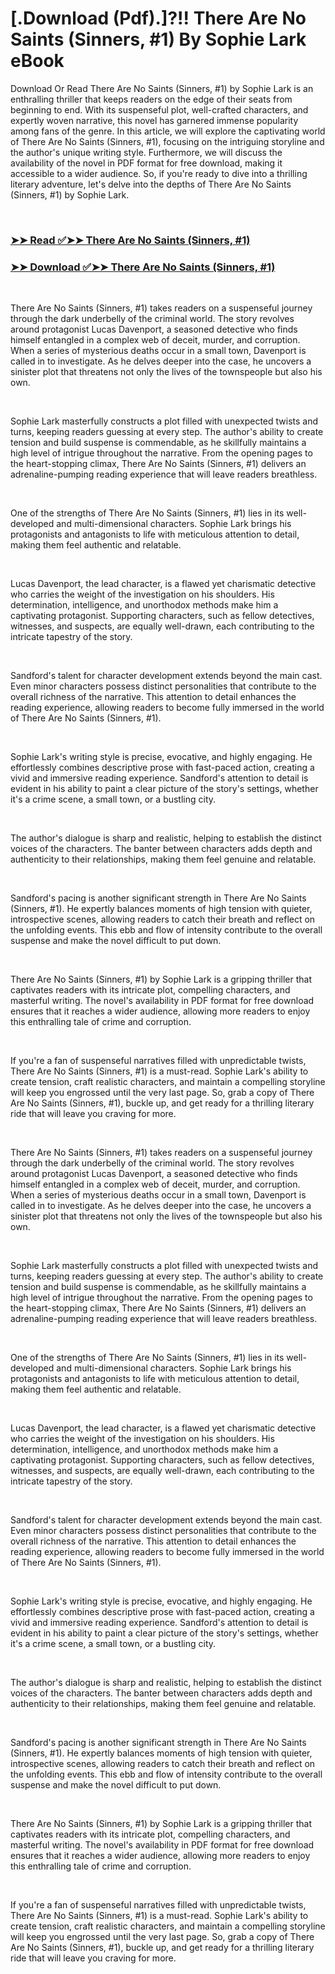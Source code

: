 # [.Download (Pdf).]?!! There Are No Saints (Sinners, #1) By Sophie Lark eBook

<p>Download Or Read There Are No Saints (Sinners, #1) by Sophie Lark is an enthralling thriller that keeps readers on the edge of their seats from beginning to end. With its suspenseful plot, well-crafted characters, and expertly woven narrative, this novel has garnered immense popularity among fans of the genre. In this article, we will explore the captivating world of There Are No Saints (Sinners, #1), focusing on the intriguing storyline and the author's unique writing style. Furthermore, we will discuss the availability of the novel in PDF format for free download, making it accessible to a wider audience. So, if you're ready to dive into a thrilling literary adventure, let's delve into the depths of There Are No Saints (Sinners, #1) by Sophie Lark.</p>
<p>&nbsp;</p>

### [➤➤ Read ✅➤➤ There Are No Saints (Sinners, #1)](https://pdfworldcenter.com/?book=62907294)

### [➤➤ Download ✅➤➤ There Are No Saints (Sinners, #1)](https://pdfworldcenter.com/?book=62907294)

<p>&nbsp;</p>
<p>There Are No Saints (Sinners, #1) takes readers on a suspenseful journey through the dark underbelly of the criminal world. The story revolves around protagonist Lucas Davenport, a seasoned detective who finds himself entangled in a complex web of deceit, murder, and corruption. When a series of mysterious deaths occur in a small town, Davenport is called in to investigate. As he delves deeper into the case, he uncovers a sinister plot that threatens not only the lives of the townspeople but also his own.</p>
<p>&nbsp;</p>
<p>Sophie Lark masterfully constructs a plot filled with unexpected twists and turns, keeping readers guessing at every step. The author's ability to create tension and build suspense is commendable, as he skillfully maintains a high level of intrigue throughout the narrative. From the opening pages to the heart-stopping climax, There Are No Saints (Sinners, #1) delivers an adrenaline-pumping reading experience that will leave readers breathless.</p>
<p>&nbsp;</p>
<p>One of the strengths of There Are No Saints (Sinners, #1) lies in its well-developed and multi-dimensional characters. Sophie Lark brings his protagonists and antagonists to life with meticulous attention to detail, making them feel authentic and relatable.</p>
<p>&nbsp;</p>
<p>Lucas Davenport, the lead character, is a flawed yet charismatic detective who carries the weight of the investigation on his shoulders. His determination, intelligence, and unorthodox methods make him a captivating protagonist. Supporting characters, such as fellow detectives, witnesses, and suspects, are equally well-drawn, each contributing to the intricate tapestry of the story.</p>
<p>&nbsp;</p>
<p>Sandford's talent for character development extends beyond the main cast. Even minor characters possess distinct personalities that contribute to the overall richness of the narrative. This attention to detail enhances the reading experience, allowing readers to become fully immersed in the world of There Are No Saints (Sinners, #1).</p>
<p>&nbsp;</p>
<p>Sophie Lark's writing style is precise, evocative, and highly engaging. He effortlessly combines descriptive prose with fast-paced action, creating a vivid and immersive reading experience. Sandford's attention to detail is evident in his ability to paint a clear picture of the story's settings, whether it's a crime scene, a small town, or a bustling city.</p>
<p>&nbsp;</p>
<p>The author's dialogue is sharp and realistic, helping to establish the distinct voices of the characters. The banter between characters adds depth and authenticity to their relationships, making them feel genuine and relatable.</p>
<p>&nbsp;</p>
<p>Sandford's pacing is another significant strength in There Are No Saints (Sinners, #1). He expertly balances moments of high tension with quieter, introspective scenes, allowing readers to catch their breath and reflect on the unfolding events. This ebb and flow of intensity contribute to the overall suspense and make the novel difficult to put down.</p>
<p>&nbsp;</p>
<p>There Are No Saints (Sinners, #1) by Sophie Lark is a gripping thriller that captivates readers with its intricate plot, compelling characters, and masterful writing. The novel's availability in PDF format for free download ensures that it reaches a wider audience, allowing more readers to enjoy this enthralling tale of crime and corruption.</p>
<p>&nbsp;</p>
<p>If you're a fan of suspenseful narratives filled with unpredictable twists, There Are No Saints (Sinners, #1) is a must-read. Sophie Lark's ability to create tension, craft realistic characters, and maintain a compelling storyline will keep you engrossed until the very last page. So, grab a copy of There Are No Saints (Sinners, #1), buckle up, and get ready for a thrilling literary ride that will leave you craving for more.</p>
<p>&nbsp;</p>
<p>There Are No Saints (Sinners, #1) takes readers on a suspenseful journey through the dark underbelly of the criminal world. The story revolves around protagonist Lucas Davenport, a seasoned detective who finds himself entangled in a complex web of deceit, murder, and corruption. When a series of mysterious deaths occur in a small town, Davenport is called in to investigate. As he delves deeper into the case, he uncovers a sinister plot that threatens not only the lives of the townspeople but also his own.</p>
<p>&nbsp;</p>
<p>Sophie Lark masterfully constructs a plot filled with unexpected twists and turns, keeping readers guessing at every step. The author's ability to create tension and build suspense is commendable, as he skillfully maintains a high level of intrigue throughout the narrative. From the opening pages to the heart-stopping climax, There Are No Saints (Sinners, #1) delivers an adrenaline-pumping reading experience that will leave readers breathless.</p>
<p>&nbsp;</p>
<p>One of the strengths of There Are No Saints (Sinners, #1) lies in its well-developed and multi-dimensional characters. Sophie Lark brings his protagonists and antagonists to life with meticulous attention to detail, making them feel authentic and relatable.</p>
<p>&nbsp;</p>
<p>Lucas Davenport, the lead character, is a flawed yet charismatic detective who carries the weight of the investigation on his shoulders. His determination, intelligence, and unorthodox methods make him a captivating protagonist. Supporting characters, such as fellow detectives, witnesses, and suspects, are equally well-drawn, each contributing to the intricate tapestry of the story.</p>
<p>&nbsp;</p>
<p>Sandford's talent for character development extends beyond the main cast. Even minor characters possess distinct personalities that contribute to the overall richness of the narrative. This attention to detail enhances the reading experience, allowing readers to become fully immersed in the world of There Are No Saints (Sinners, #1).</p>
<p>&nbsp;</p>
<p>Sophie Lark's writing style is precise, evocative, and highly engaging. He effortlessly combines descriptive prose with fast-paced action, creating a vivid and immersive reading experience. Sandford's attention to detail is evident in his ability to paint a clear picture of the story's settings, whether it's a crime scene, a small town, or a bustling city.</p>
<p>&nbsp;</p>
<p>The author's dialogue is sharp and realistic, helping to establish the distinct voices of the characters. The banter between characters adds depth and authenticity to their relationships, making them feel genuine and relatable.</p>
<p>&nbsp;</p>
<p>Sandford's pacing is another significant strength in There Are No Saints (Sinners, #1). He expertly balances moments of high tension with quieter, introspective scenes, allowing readers to catch their breath and reflect on the unfolding events. This ebb and flow of intensity contribute to the overall suspense and make the novel difficult to put down.</p>
<p>&nbsp;</p>
<p>There Are No Saints (Sinners, #1) by Sophie Lark is a gripping thriller that captivates readers with its intricate plot, compelling characters, and masterful writing. The novel's availability in PDF format for free download ensures that it reaches a wider audience, allowing more readers to enjoy this enthralling tale of crime and corruption.</p>
<p>&nbsp;</p>
<p>If you're a fan of suspenseful narratives filled with unpredictable twists, There Are No Saints (Sinners, #1) is a must-read. Sophie Lark's ability to create tension, craft realistic characters, and maintain a compelling storyline will keep you engrossed until the very last page. So, grab a copy of There Are No Saints (Sinners, #1), buckle up, and get ready for a thrilling literary ride that will leave you craving for more.</p>
<p>&nbsp;</p>
